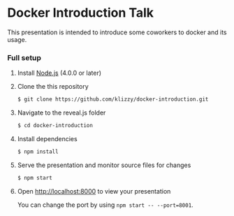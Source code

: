 # Docker Introduction Talk

This presentation is intended to introduce some coworkers to docker and its usage.

### Full setup

1. Install [Node.js](http://nodejs.org/) (4.0.0 or later)

1. Clone the this repository
   ```sh
   $ git clone https://github.com/klizzy/docker-introduction.git
   ```

1. Navigate to the reveal.js folder
   ```sh
   $ cd docker-introduction
   ```

1. Install dependencies
   ```sh
   $ npm install
   ```

1. Serve the presentation and monitor source files for changes
   ```sh
   $ npm start
   ```

1. Open <http://localhost:8000> to view your presentation

   You can change the port by using `npm start -- --port=8001`.

